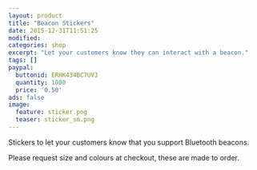 ```yaml
---
layout: product
title: "Beacon Stickers"
date: 2015-12-31T11:51:25
modified:
categories: shop
excerpt: "Let your customers know they can interact with a beacon."
tags: []
paypal:
  buttonid: ERHK434BC7UVJ
  quantity: 1000
  price: '0.50'
ads: false
image:
  feature: sticker.png
  teaser: sticker_sm.png
---
```


Stickers to let your customers know that you support Bluetooth beacons.

Please request size and colours at checkout, these are made to order.
